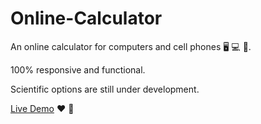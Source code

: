 # Online-Calculator
An online calculator for computers and cell phones 🖥️ 💻 📱. 

100% responsive and functional.

Scientific options are still under development.

[Live Demo](https://balexandermunoz.github.io/Online-Calculator/) :heart: 🔢
